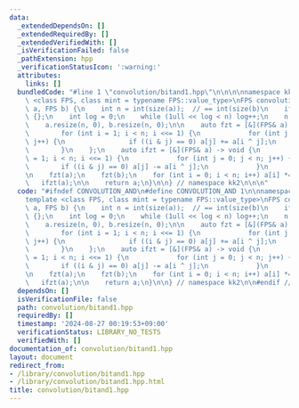 ```yaml
---
data:
  _extendedDependsOn: []
  _extendedRequiredBy: []
  _extendedVerifiedWith: []
  _isVerificationFailed: false
  _pathExtension: hpp
  _verificationStatusIcon: ':warning:'
  attributes:
    links: []
  bundledCode: "#line 1 \"convolution/bitand1.hpp\"\n\n\n\nnamespace kk2 {\n\ntemplate\
    \ <class FPS, class mint = typename FPS::value_type>\nFPS convolution_and(FPS&\
    \ a, FPS b) {\n    int n = int(size(a));  // == int(size(b)\n    if (!n) return\
    \ {};\n    int log = 0;\n    while (1ull << log < n) log++;\n    n = 1 << log;\n\
    \    a.resize(n, 0), b.resize(n, 0);\n\n    auto fzt = [&](FPS& a) -> void {\n\
    \        for (int i = 1; i < n; i <<= 1) {\n            for (int j = 0; j < n;\
    \ j++) {\n                if ((i & j) == 0) a[j] += a[i ^ j];\n            }\n\
    \        }\n    };\n    auto ifzt = [&](FPS& a) -> void {\n        for (int i\
    \ = 1; i < n; i <<= 1) {\n            for (int j = 0; j < n; j++) {\n        \
    \        if ((i & j) == 0) a[j] -= a[i ^ j];\n            }\n        }\n    };\n\
    \n    fzt(a);\n    fzt(b);\n    for (int i = 0; i < n; i++) a[i] *= b[i]; \n \
    \   ifzt(a);\n\n    return a;\n}\n\n} // namespace kk2\n\n\n"
  code: "#ifndef CONVOLUTION_AND\n#define CONVOLUTION_AND 1\n\nnamespace kk2 {\n\n\
    template <class FPS, class mint = typename FPS::value_type>\nFPS convolution_and(FPS&\
    \ a, FPS b) {\n    int n = int(size(a));  // == int(size(b)\n    if (!n) return\
    \ {};\n    int log = 0;\n    while (1ull << log < n) log++;\n    n = 1 << log;\n\
    \    a.resize(n, 0), b.resize(n, 0);\n\n    auto fzt = [&](FPS& a) -> void {\n\
    \        for (int i = 1; i < n; i <<= 1) {\n            for (int j = 0; j < n;\
    \ j++) {\n                if ((i & j) == 0) a[j] += a[i ^ j];\n            }\n\
    \        }\n    };\n    auto ifzt = [&](FPS& a) -> void {\n        for (int i\
    \ = 1; i < n; i <<= 1) {\n            for (int j = 0; j < n; j++) {\n        \
    \        if ((i & j) == 0) a[j] -= a[i ^ j];\n            }\n        }\n    };\n\
    \n    fzt(a);\n    fzt(b);\n    for (int i = 0; i < n; i++) a[i] *= b[i]; \n \
    \   ifzt(a);\n\n    return a;\n}\n\n} // namespace kk2\n\n#endif // CONVOLUTION_AND\n"
  dependsOn: []
  isVerificationFile: false
  path: convolution/bitand1.hpp
  requiredBy: []
  timestamp: '2024-08-27 00:19:53+09:00'
  verificationStatus: LIBRARY_NO_TESTS
  verifiedWith: []
documentation_of: convolution/bitand1.hpp
layout: document
redirect_from:
- /library/convolution/bitand1.hpp
- /library/convolution/bitand1.hpp.html
title: convolution/bitand1.hpp
---
```

